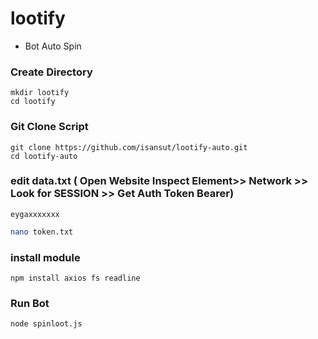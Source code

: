 # lootify

- Bot Auto Spin
### Create Directory
```
mkdir lootify 
cd lootify
```
### Git Clone Script
```
git clone https://github.com/isansut/lootify-auto.git
cd lootify-auto
```
### edit data.txt ( Open Website Inspect Element>> Network >> Look for SESSION >> Get Auth Token Bearer)
```text
eygaxxxxxxx
```
```bash
nano token.txt
```
### install module
```
npm install axios fs readline

```
### Run Bot
```
node spinloot.js
```
